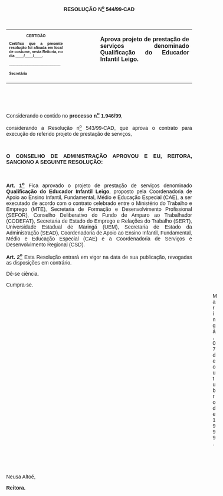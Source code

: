 <BODY>

<B><FONT FACE="Arial"><P ALIGN="JUSTIFY"></P>
<P ALIGN="CENTER">RESOLU&Ccedil;&Atilde;O  N<U><SUP>o</U></SUP> 544/99-CAD</P>
<P ALIGN="JUSTIFY"></P>
</B><P ALIGN="JUSTIFY">&nbsp;</P></FONT>
<TABLE CELLSPACING=0 BORDER=0 CELLPADDING=7 WIDTH=621>
<TR><TD WIDTH="32%" VALIGN="TOP">
<B><FONT FACE="Arial" SIZE=1><P ALIGN="CENTER">CERTID&Atilde;O</P>
<P ALIGN="JUSTIFY">   Certifico que a presente resolu&ccedil;&atilde;o foi afixada em local de costume, nesta Reitoria, no dia ____/____/____.</P>
<P ALIGN="JUSTIFY"></P>
<P ALIGN="JUSTIFY">_________________________</P>
<P ALIGN="JUSTIFY">Secret&aacute;ria</B></FONT></TD>
<TD WIDTH="17%" VALIGN="TOP">&nbsp;</TD>
<TD WIDTH="52%" VALIGN="TOP">
<B><FONT FACE="Arial"><P ALIGN="JUSTIFY">Aprova projeto de presta&ccedil;&atilde;o de servi&ccedil;os denominado Qualifica&ccedil;&atilde;o do Educador Infantil Leigo.</P>
<P ALIGN="JUSTIFY"></B></FONT></TD>
</TR>
</TABLE>

<FONT FACE="Arial"><P ALIGN="JUSTIFY">&nbsp;</P>
<P ALIGN="JUSTIFY">&nbsp;</P>
<P ALIGN="JUSTIFY">&#9;Considerando  o contido no <B>processo n<U><SUP>o</U></SUP> 1.946/99</B>,</P>
<P ALIGN="JUSTIFY">&#9;considerando a Resolu&ccedil;&atilde;o n<U><SUP>o</U></SUP> 543/99-CAD, que aprova o contrato para execu&ccedil;&atilde;o do referido projeto de presta&ccedil;&atilde;o de servi&ccedil;os,</P>
<B><P ALIGN="JUSTIFY"></P>
<P ALIGN="JUSTIFY">&nbsp;</P>
<P ALIGN="JUSTIFY">O CONSELHO DE ADMINISTRA&Ccedil;&Atilde;O APROVOU E EU, REITORA, SANCIONO A SEGUINTE RESOLU&Ccedil;&Atilde;O:</P>
<P ALIGN="JUSTIFY"></P>
<P ALIGN="JUSTIFY">&nbsp;</P>
<P ALIGN="JUSTIFY">Art. 1<U><SUP>o</U></SUP> </B>Fica aprovado o projeto de presta&ccedil;&atilde;o de servi&ccedil;os denominado <B>Qualifica&ccedil;&atilde;o do Educador Infantil Leigo</B>, proposto pela Coordenadoria de Apoio ao Ensino Infantil, Fundamental, M&eacute;dio e Educa&ccedil;&atilde;o Especial (CAE), a ser executado de acordo com o contrato celebrado entre o Minist&eacute;rio do Trabalho e Emprego (MTE), Secretaria de Forma&ccedil;&atilde;o e Desenvolvimento Profissional (SEFOR), Conselho Deliberativo do Fundo de Amparo ao Trabalhador (CODEFAT), Secretaria de Estado do Emprego e Rela&ccedil;&otilde;es do Trabalho (SERT), Universidade Estadual de Maring&aacute; (UEM), Secretaria de Estado da Administra&ccedil;&atilde;o (SEAD), Coordenadoria de Apoio ao Ensino Infantil, Fundamental, M&eacute;dio e Educa&ccedil;&atilde;o Especial (CAE) e a Coordenadoria de Servi&ccedil;os e Desenvolvimento Regional (CSD).</P>
<B><P ALIGN="JUSTIFY">Art. 2<U><SUP>o</U></SUP> </B>Esta Resolu&ccedil;&atilde;o entrar&aacute; em vigor na data de sua publica&ccedil;&atilde;o, revogadas as disposi&ccedil;&otilde;es em contr&aacute;rio.</P>
<P ALIGN="JUSTIFY">D&ecirc;-se ci&ecirc;ncia.</P>
<P ALIGN="JUSTIFY">Cumpra-se.</P>
<P ALIGN="JUSTIFY"></P><DIR>
<DIR>
<DIR>
<DIR>
<DIR>
<DIR>
<DIR>
<DIR>
<DIR>
<DIR>
<DIR>
<DIR>
<DIR>
<DIR>

<P ALIGN="JUSTIFY">Maring&aacute;, 07 de outubro de 1999.</P>
<P ALIGN="JUSTIFY"></P>
<P ALIGN="JUSTIFY">&nbsp;</P>
<P ALIGN="JUSTIFY">&nbsp;</P></DIR>
</DIR>
</DIR>
</DIR>
</DIR>
</DIR>
</DIR>
</DIR>
</DIR>
</DIR>
</DIR>
</DIR>
</DIR>
</DIR>

<P ALIGN="JUSTIFY">&#9;&#9;&#9;&#9;&#9;&#9;&#9;Neusa Alto&eacute;,</P>
<P ALIGN="JUSTIFY">&#9;&#9;&#9;&#9;&#9;&#9;&#9;<B>Reitora.</P></B></FONT></BODY>
